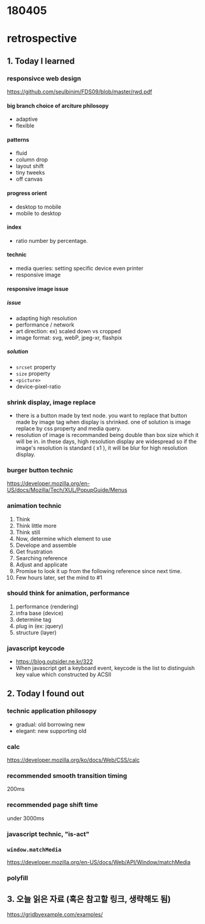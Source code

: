 # 180405
# retrospective

## 1. Today I learned

### **responsivce web design**
https://github.com/seulbinim/FDS09/blob/master/rwd.pdf

#### big branch choice of arciture philosopy
- adaptive
- flexible

#### patterns
- fluid
- column drop
- layout shift 
- tiny tweeks
- off canvas

#### progress orient
- desktop to mobile
- mobile to desktop 

#### index
- ratio number by percentage.

#### technic
- media queries: setting specific device even printer
- responsive image

#### responsive image issue
##### issue
- adapting high resolution
- performance / network
- art direction: ex) scaled down vs cropped
- image format: svg, webP, jpeg-xr, flashpix

##### solution
- `srcset` property
- `size` property
- `<picture>`
- device-pixel-ratio

### shrink display, image replace
- there is a button made by text node. you want to replace that button made by image tag when display is shrinked. one of solution is image replace by css property and media query.
- resolution of image is recommanded being double than box size which it will be in. in these days, high resolution display are widespread so if the image's resolution is standard ( x1 ), it will be blur for high resolution display. 

### burger button technic
https://developer.mozilla.org/en-US/docs/Mozilla/Tech/XUL/PopupGuide/Menus

### animation technic
1. Think 
2. Think little more
3. Think still
4. Now, determine which element to use
5. Develope and assemble
6. Get frustration
7. Searching reference
8. Adjust and applicate
9. Promise to look it up from the following reference since next time.
10. Few hours later, set the mind to #1

### should think for animation, performance
1. performance (rendering)
2. infra base (device)
3. determine tag
4. plug in (ex: jquery)
5. structure (layer)

### javascript keycode
- https://blog.outsider.ne.kr/322
- When javascript get a keyboard event, keycode is the list to distinguish key value which constructed by ACSII


## 2. Today I found out


### technic application philosopy
- gradual: old borrowing new
- elegant: new supporting old

### calc
https://developer.mozilla.org/ko/docs/Web/CSS/calc

### recommended smooth transition timing
200ms

### recommended page shift time
under 3000ms

### javascript technic, "is-act"

### `window.matchMedia`
https://developer.mozilla.org/en-US/docs/Web/API/Window/matchMedia

### polyfill


## 3. 오늘 읽은 자료 (혹은 참고할 링크, 생략해도 됨)
https://gridbyexample.com/examples/